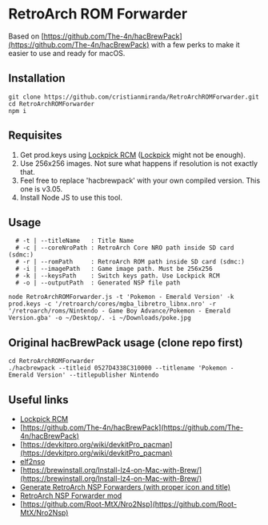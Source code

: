 # RetroArch ROM Forwarder

Based on [https://github.com/The-4n/hacBrewPack](https://github.com/The-4n/hacBrewPack) with a few perks to make it easier to use and ready for macOS.

## Installation

    git clone https://github.com/cristianmiranda/RetroArchROMForwarder.git
    cd RetroArchROMForwarder
    npm i

## Requisites

1.	Get prod.keys using [Lockpick RCM](https://github.com/shchmue/Lockpick_RCM) ([Lockpick](https://github.com/shchmue/Lockpick) might not be enough).
2.	Use 256x256 images. Not sure what happens if resolution is not exactly that.
3.	Feel free to replace 'hacbrewpack' with your own compiled version. This one is v3.05.
4.	Install Node JS to use this tool.

## Usage

	  # -t | --titleName   : Title Name
	  # -c | --coreNroPath : RetroArch Core NRO path inside SD card (sdmc:)
	  # -r | --romPath     : RetroArch ROM path inside SD card (sdmc:)
	  # -i | --imagePath   : Game image path. Must be 256x256
	  # -k | --keysPath    : Switch keys path. Use Lockpick RCM
	  # -o | --outputPath  : Generated NSP file path

    node RetroArchROMForwarder.js -t 'Pokemon - Emerald Version' -k prod.keys -c '/retroarch/cores/mgba_libretro_libnx.nro' -r '/retroarch/roms/Nintendo - Game Boy Advance/Pokemon - Emerald Version.gba' -o ~/Desktop/. -i ~/Downloads/poke.jpg


## Original hacBrewPack usage (clone repo first)

    cd RetroArchROMForwarder
    ./hacbrewpack --titleid 0527D4338C310000 --titlename 'Pokemon - Emerald Version' --titlepublisher Nintendo


## Useful links
* [Lockpick RCM](https://github.com/shchmue/Lockpick_RCM)
* [https://github.com/The-4n/hacBrewPack](https://github.com/The-4n/hacBrewPack)
* [https://devkitpro.org/wiki/devkitPro_pacman](https://devkitpro.org/wiki/devkitPro_pacman)
* [elf2nso](https://git.m4xw.net/Switch/RetroArch/libnx/blob/4a371f441735ec1008b91dc0a0e2f2e00168d65b/tools/Makefile)
* [https://brewinstall.org/Install-lz4-on-Mac-with-Brew/](https://brewinstall.org/Install-lz4-on-Mac-with-Brew/)
* [Generate RetroArch NSP Forwarders (with proper icon and title)](https://gbatemp.net/threads/generate-retroarch-nsp-forwarders-with-proper-icon-and-title.528775/)
* [RetroArch NSP Forwarder mod](https://github.com/natinusala/nx-hbloader-retroarch-forwarder-mod)
* [https://github.com/Root-MtX/Nro2Nsp](https://github.com/Root-MtX/Nro2Nsp)
